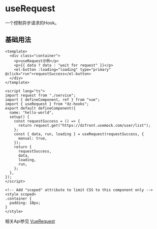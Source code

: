 # useRequest

一个控制异步请求的Hook。

## 基础用法

<UseRequest/>

```vue
<template>
  <div class="container">
    <p>useRequest示例</p>
    <p>{{ data ? data : "wait for request" }}</p>
    <el-button :loading="loading" type="primary" @click="run">requestSuccess</el-button>
  </div>
</template>

<script lang="ts">
import request from "./service";
import { defineComponent, ref } from "vue";
import { useRequest } from "dz-hooks";
export default defineComponent({
  name: "hello-world",
  setup() {
    const requestSuccess = () => {
      return request.get("https://dzfront.usemock.com/user/list");
    };
    const { data, run, loading } = useRequest(requestSuccess, {
      manual: true,
    });
    return {
      requestSuccess,
      data,
      loading,
      run,
    };
  },
});
</script>

<!-- Add "scoped" attribute to limit CSS to this component only -->
<style scoped>
.container {
  padding: 10px;
}
</style>
```
相关Api参见 [VueRequest](https://next.attojs.com/guide/documentation/globalOptions.html)
